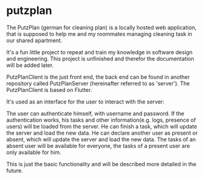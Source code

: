 # putzplan

The PutzPlan (german for cleaning plan) is a locally hosted web application,
that is supposed to help me and my roommates managing cleaning task in our shared apartment.

It's a fun little project to repeat and train my knowledge in software design and engineering.
This project is unfinished and therefor the documentation will be added later.

PutzPlanClient is the just front end, the back end can be found in another repository called PutzPlanServer (hereinafter referred to as 'server').
The PutzPlanClient is based on Flutter.

It's used as an interface for the user to interact with the server:

The user can authenticate himself, with username and password.
If the authentication works, his tasks and other information(e.g. logs, presence of users) will be loaded from the server.
He can finish a task, which will update the server and load the new data.
He can declare another user as present or absent, which will update the server and load the new data.
The tasks of an absent user will be available for everyone, the tasks of a present user are only available for him.

This is just the basic functionality and will be described more detailed in the future.

